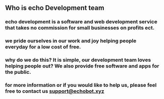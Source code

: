 ## Who is echo Development team
### echo development is a software and web development service that takes no commission for small businesses on profits ect.
### we pride ourselves in our work and joy helping people everyday for a low cost of free.
### why do we do this? It is simple, our development team loves helping people out? We also provide free software and apps for the public.
### for more information or if you would like to help us, please feel free to contact us support@echobot.xyz

